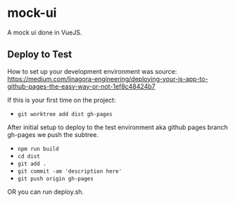 # mock-ui
A mock ui done in VueJS. 

## Deploy to Test
How to set up your development environment was source:
https://medium.com/linagora-engineering/deploying-your-js-app-to-github-pages-the-easy-way-or-not-1ef8c48424b7

If this is your first time on the project: 
* `git worktree add dist gh-pages`

After initial setup to deploy to the test environment 
aka github pages branch gh-pages we push the subtree. 
* `npm run build`
* `cd dist`
* `git add .`
* `git commit -am 'description here'`
* `git push origin gh-pages`

OR you can run deploy.sh. 
